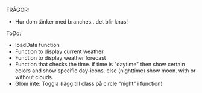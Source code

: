 FRÅGOR: 
- Hur dom tänker med branches.. det blir knas! 

ToDo: 

- loadData function 
- Function to display current weather 
- Function to display weather forecast
- Function that checks the time. 
    if time is "daytime" then show certain colors and  show specific day-icons. 
    else (nighttime) show moon. with or without clouds. 
- Glöm inte: Toggla (lägg till class på circle "night" i function)